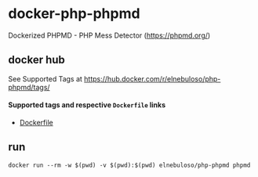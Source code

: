 # docker-php-phpmd

Dockerized PHPMD - PHP Mess Detector (https://phpmd.org/)

## docker hub

See Supported Tags at https://hub.docker.com/r/elnebuloso/php-phpmd/tags/

#### Supported tags and respective `Dockerfile` links

- [Dockerfile](https://github.com/elnebuloso/docker-php-phpmd/blob/master/Dockerfile)

## run

```
docker run --rm -w $(pwd) -v $(pwd):$(pwd) elnebuloso/php-phpmd phpmd
```
